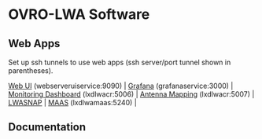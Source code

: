 # OVRO-LWA Software

## Web Apps

Set up ssh tunnels to use web apps (ssh server/port tunnel shown in parentheses).

[Web UI](localhost:9090) (webserveruiservice:9090) |
[Grafana](localhost:3000) (grafanaservice:3000) |
[Monitoring Dashboard](http://localhost:5006/LWA_dashboard) (lxdlwacr:5006) |
[Antenna Mapping](http://127.0.0.1:5007/?hip.load_uri=%22.%22&hip.filters=%5B%5D&hip.color_by=%22antnum%22&hip.PARALLEL_PLOT.order=%5B%22antnum%22%2C%22pola_fee%22%2C%22polb_fee%22%2C%22arx_address%22%2C%22pola_arx_channel%22%2C%22polb_arx_channel%22%2C%22snap2_hostname%22%2C%22pola_digitizer_channel%22%2C%22polb_digitizer_channel%22%5D) (lxdlwacr:5007) |
[LWASNAP](https://greghell.github.io/LWASNAP/) |
[MAAS](lxdlwamaas:5240) (lxdlwamaas:5240) |


## Documentation
